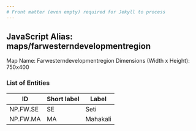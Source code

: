 ```yaml
---
# Front matter (even empty) required for Jekyll to process
---
```


## JavaScript Alias: maps/farwesterndevelopmentregion

Map Name: Farwesterndevelopmentregion
Dimensions (Width x Height): 750x400






### List of Entities

ID | Short label | Label
---|---|---|
NP.FW.SE|SE|Seti	
NP.FW.MA|MA|Mahakali